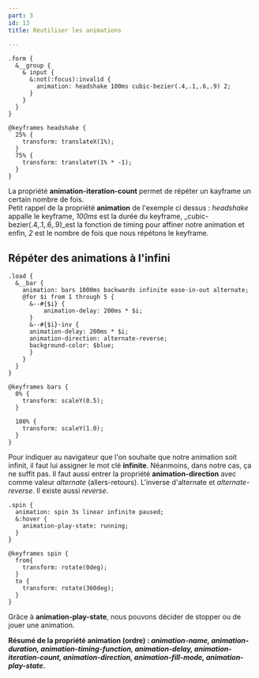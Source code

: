 ```yaml
---
part: 3
id: 13
title: Réutiliser les animations

---
```

    .form {
      &__group {
        & input {
          &:not(:focus):invalid { 
          	animation: headshake 100ms cubic-bezier(.4,.1,.6,.9) 2;
          }
        }
      }
    }
    
    @keyframes headshake {
      25% {
      	transform: translateX(1%);
      }
      75% {
      	transform: translateY(1% * -1);
      }
    }

La propriété **animation-iteration-count** permet de répéter un kayframe un certain nombre de fois.  
Petit rappel de la propriété **animation** de l'exemple ci dessus : _headshake_ appalle le keyframe, _100ms_ est la durée du keyframe, _cubic-bezier(.4,.1,.6,.9)_est la fonction de timing pour affiner notre animation et enfin, _2_ est le nombre de fois que nous répétons le keyframe.

## Répéter des animations à l'infini

    .load {
      &__bar {
        animation: bars 1000ms backwards infinite ease-in-out alternate;
        @for $i from 1 through 5 {
          &--#{$i} {
              animation-delay: 200ms * $i;
          }
          &--#{$i}-inv {
          animation-delay: 200ms * $i;
          animation-direction: alternate-reverse;
          background-color: $blue;
          }
        }
      }
    }
    
    @keyframes bars {
      0% {
      	transform: scaleY(0.5);
      }
    
      100% {
      	transform: scaleY(1.0);
      }
    }

Pour indiquer au navigateur que l'on souhaite que notre animation soit infinit, il faut lui assigner le mot clé **infinite**. Néanmoins, dans notre cas, ça ne suffit pas. Il faut aussi entrer la propriété **animation-direction** avec comme valeur _alternate_ (allers-retours). L'inverse d'alternate et _alternate-reverse_. Il existe aussi _reverse_.

    .spin {
      animation: spin 3s linear infinite paused;
      &:hover {
      	animation-play-state: running;
      }
    }
    
    @keyframes spin {
      from{
      	transform: rotate(0deg);
      }
      to {
      	transform: rotate(360deg);
      }
    }

Grâce à **animation-play-state**, nous pouvons décider de stopper ou de jouer une animation.

**Résumé de la propriété animation (ordre) : _animation-name, animation-duration, animation-timing-function, animation-delay, animation-iteration-count, animation-direction, animation-fill-mode, animation-play-state_.**